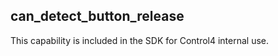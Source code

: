 ## can\_detect\_button\_release

This capability is included in the SDK for Control4 internal use.


